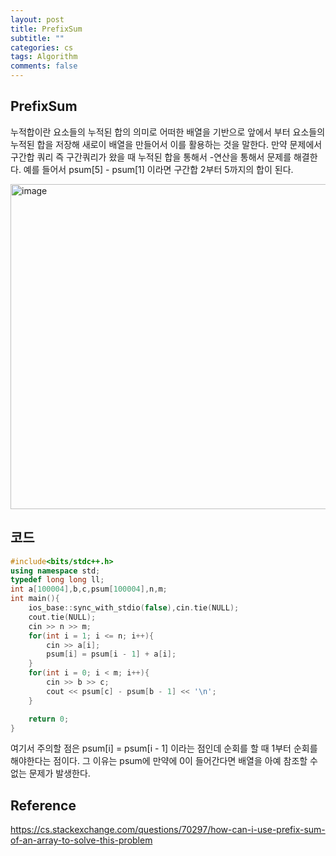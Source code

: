 ```yaml
---
layout: post
title: PrefixSum
subtitle: ""
categories: cs
tags: Algorithm
comments: false
---
```


## PrefixSum

누적합이란 요소들의 누적된 합의 의미로 어떠한 배열을 기반으로 앞에서 부터 요소들의 누적된 합을 저장해 새로이 배열을 만들어서 이를 활용하는 것을 말한다.
만약 문제에서 구간합 쿼리 즉 구간쿼리가 왔을 때 누적된 합을 통해서 -연산을 통해서 문제를 해결한다.
예를 들어서 psum[5] - psum[1] 이라면 구간합 2부터 5까지의 합이 된다.

<img width="520" alt="image" src="https://github.com/user-attachments/assets/a5009277-ef6b-4d08-9ab3-815f41fba30b">

## 코드

```cpp
#include<bits/stdc++.h>
using namespace std;
typedef long long ll;
int a[100004],b,c,psum[100004],n,m;
int main(){
    ios_base::sync_with_stdio(false),cin.tie(NULL);
    cout.tie(NULL);
    cin >> n >> m;
    for(int i = 1; i <= n; i++){
        cin >> a[i];
        psum[i] = psum[i - 1] + a[i];
    }
    for(int i = 0; i < m; i++){
        cin >> b >> c;
        cout << psum[c] - psum[b - 1] << '\n';
    }

    return 0;
}
```

여기서 주의할 점은 psum[i] = psum[i - 1] 이라는 점인데 순회를 할 때 1부터 순회를 해야한다는 점이다.
그 이유는 psum에 만약에 0이 들어간다면 배열을 아예 참조할 수 없는 문제가 발생한다.

## Reference

<https://cs.stackexchange.com/questions/70297/how-can-i-use-prefix-sum-of-an-array-to-solve-this-problem>

